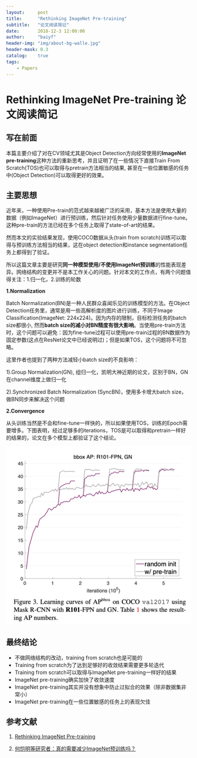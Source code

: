 ```yaml
---
layout:     post
title:      "Rethinking ImageNet Pre-training"
subtitle:   "论文阅读简记"
date:       2018-12-3 12:00:00
author:     "baiyf"
header-img: "img/about-bg-walle.jpg"
header-mask: 0.3
catalog:    true
tags:
    - Papers
---
```


# Rethinking ImageNet Pre-training 论文阅读简记
## 写在前面

本篇主要介绍了对在CV领域尤其是Object Detection方向经常使用的**ImageNet pre-training**这种方法的重新思考，并且证明了在一些情况下直接Train From Scratch(TOS)也可以取得与pretrain方法相当的结果, 甚至在一些位置敏感的任务中(Object Detection)可以取得更好的效果。
## 主要思想
近年来，一种使用Pre-train的范式越来越被广泛的采用，基本方法是使用大量的数据（例如ImageNet）进行预训练，然后针对任务使用少量数据进行fine-tune。这种pre-train的方法已经在多个任务上取得了state-of-art的结果。

然而本文的实验结果发现，使用COCO数据从头(train from scratch)训练可以取得与预训练方法相当的结果，这在object detection和instance segmentation任务上都得到了验证。

所以这篇文章主要是研究**同一种模型使用/不使用ImageNet预训练**的性能表现差异。网络结构的变更并不是本工作关心的问题。针对本文的工作点，有两个问题值得关注：1.归一化，2.训练的轮数

**1.Normalization**

Batch Normalization(BN)是一种人民群众喜闻乐见的训练模型的方法。在Object Detection任务里，通常是用一些高解析度的图片进行训练，不同于Image Classification(ImageNet: 224x224)。因为内存的限制，目标检测任务的batch size都很小, 然而**batch size的减小对BN精度有很大影响**。当使用pre-train方法时，这个问题可以避免：因为fine-tune过程可以使用pre-train过程的BN数据作为固定参数(这点在ResNet论文中已经说明过)；但是如果TOS，这个问题将不可忽略。

这里作者也提到了两种方法减轻小batch size的不良影响：

1).Group Normalization(GN), 组归一化，凯明大神近期的论文，区别于BN，GN在channel维度上做归一化

2).Synchronized Batch Normalization (SyncBN)，使用多卡增大batch size，做BN同步来解决这个问题

**2.Convergence**

从头训练当然是不会和fine-tune一样快的，所以如果使用TOS，训练的Epoch需要增多。下图表明，经过足够多的iterations，TOS是可以取得和pretrain一样好的结果的，论文在多个模型上都验证了这个结论。

![learning_curve](/img/post/learning_curve.png)

## 最终结论
- 不做网络结构的改动，training from scratch也是可能的
- Training from scratch为了达到足够好的收敛结果需要更多轮迭代
- Training from scratch可以取得与ImageNet pre-training一样好的结果
- ImageNet pre-training确实加快了收敛速度
- ImageNet pre-training其实并没有想象中防止过拟合的效果（除非数据集非常小）
- ImageNet pre-training在一些位置敏感的任务上的表现欠佳

## 参考文献
1. [Rethinking ImageNet Pre-training](https://arxiv.org/pdf/1811.08883.pdf)

2. [何恺明等研究者：真的需要减少ImageNet预训练吗？](https://new.qq.com/omn/20181123/20181123A0TS6500)